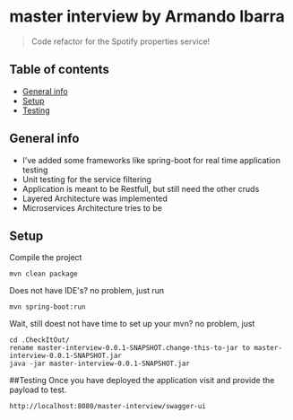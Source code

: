 # master interview by Armando Ibarra
> Code refactor for the Spotify properties service!

## Table of contents
* [General info](#general-info)
* [Setup](#setup)
* [Testing](#testing)

## General info

* I've added some frameworks like spring-boot for real time application testing
* Unit testing for the service filtering
* Application is meant to be Restfull, but still need the other cruds
* Layered Architecture was implemented
* Microservices Architecture tries to be 
	
## Setup

Compile the project
````
mvn clean package
````
Does not have  IDE's? no problem, just run
````
mvn spring-boot:run
```` 
Wait, still doest not have time to set up your mvn? no problem, just
````
cd .CheckItOut/
rename master-interview-0.0.1-SNAPSHOT.change-this-to-jar to master-interview-0.0.1-SNAPSHOT.jar
java -jar master-interview-0.0.1-SNAPSHOT.jar
```` 
##Testing
Once you have deployed the application visit and provide the payload to test.

````
http://localhost:8080/master-interview/swagger-ui
````